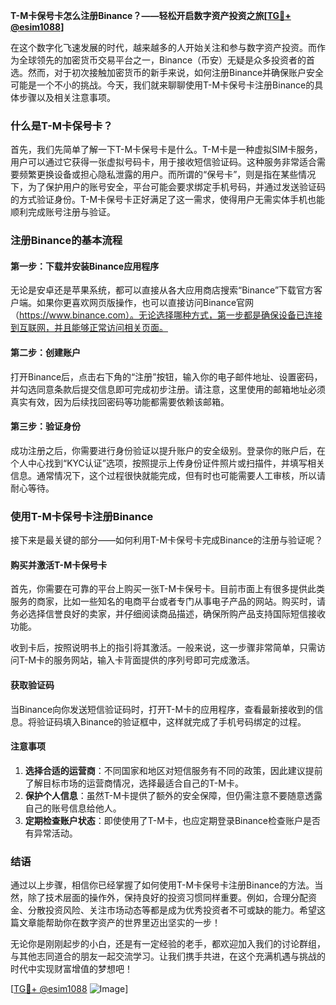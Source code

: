 **T-M卡保号卡怎么注册Binance？——轻松开启数字资产投资之旅[[TG💪+ @esim1088](https://t.me/s/esim1088)]**

在这个数字化飞速发展的时代，越来越多的人开始关注和参与数字资产投资。而作为全球领先的加密货币交易平台之一，Binance（币安）无疑是众多投资者的首选。然而，对于初次接触加密货币的新手来说，如何注册Binance并确保账户安全可能是一个不小的挑战。今天，我们就来聊聊使用T-M卡保号卡注册Binance的具体步骤以及相关注意事项。

### 什么是T-M卡保号卡？

首先，我们先简单了解一下T-M卡保号卡是什么。T-M卡是一种虚拟SIM卡服务，用户可以通过它获得一张虚拟号码卡，用于接收短信验证码。这种服务非常适合需要频繁更换设备或担心隐私泄露的用户。而所谓的“保号卡”，则是指在某些情况下，为了保护用户的账号安全，平台可能会要求绑定手机号码，并通过发送验证码的方式验证身份。T-M卡保号卡正好满足了这一需求，使得用户无需实体手机也能顺利完成账号注册与验证。

### 注册Binance的基本流程

#### 第一步：下载并安装Binance应用程序
无论是安卓还是苹果系统，都可以直接从各大应用商店搜索“Binance”下载官方客户端。如果你更喜欢网页版操作，也可以直接访问Binance官网（https://www.binance.com）。无论选择哪种方式，第一步都是确保设备已连接到互联网，并且能够正常访问相关页面。

#### 第二步：创建账户
打开Binance后，点击右下角的“注册”按钮，输入你的电子邮件地址、设置密码，并勾选同意条款后提交信息即可完成初步注册。请注意，这里使用的邮箱地址必须真实有效，因为后续找回密码等功能都需要依赖该邮箱。

#### 第三步：验证身份
成功注册之后，你需要进行身份验证以提升账户的安全级别。登录你的账户后，在个人中心找到“KYC认证”选项，按照提示上传身份证件照片或扫描件，并填写相关信息。通常情况下，这个过程很快就能完成，但有时也可能需要人工审核，所以请耐心等待。

### 使用T-M卡保号卡注册Binance

接下来是最关键的部分——如何利用T-M卡保号卡完成Binance的注册与验证呢？

#### 购买并激活T-M卡保号卡
首先，你需要在可靠的平台上购买一张T-M卡保号卡。目前市面上有很多提供此类服务的商家，比如一些知名的电商平台或者专门从事电子产品的网站。购买时，请务必选择信誉良好的卖家，并仔细阅读商品描述，确保所购产品支持国际短信接收功能。

收到卡后，按照说明书上的指引将其激活。一般来说，这一步骤非常简单，只需访问T-M卡的服务网站，输入卡背面提供的序列号即可完成激活。

#### 获取验证码
当Binance向你发送短信验证码时，打开T-M卡的应用程序，查看最新接收到的信息。将验证码填入Binance的验证框中，这样就完成了手机号码绑定的过程。

#### 注意事项
1. **选择合适的运营商**：不同国家和地区对短信服务有不同的政策，因此建议提前了解目标市场的运营商情况，选择最适合自己的T-M卡。
2. **保护个人信息**：虽然T-M卡提供了额外的安全保障，但仍需注意不要随意透露自己的账号信息给他人。
3. **定期检查账户状态**：即使使用了T-M卡，也应定期登录Binance检查账户是否有异常活动。

### 结语

通过以上步骤，相信你已经掌握了如何使用T-M卡保号卡注册Binance的方法。当然，除了技术层面的操作外，保持良好的投资习惯同样重要。例如，合理分配资金、分散投资风险、关注市场动态等都是成为优秀投资者不可或缺的能力。希望这篇文章能帮助你在数字资产的世界里迈出坚实的一步！

无论你是刚刚起步的小白，还是有一定经验的老手，都欢迎加入我们的讨论群组，与其他志同道合的朋友一起交流学习。让我们携手共进，在这个充满机遇与挑战的时代中实现财富增值的梦想吧！

[[TG💪+ @esim1088](https://t.me/s/esim1088) ![Image](https://i.postimg.cc/4NQfJmqS/Snipaste-2025-05-13-00-14-12.png)]